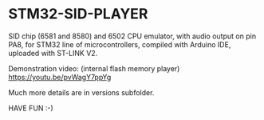 # STM32-SID-PLAYER
SID chip (6581 and 8580) and 6502 CPU emulator, with audio output on pin PA8, for STM32 line of microcontrollers, compiled with Arduino IDE, uploaded with ST-LINK V2.

Demonstration video: 
(internal flash memory player)  https://youtu.be/pvWagY7ppYg

Much more details are in versions subfolder.
  
HAVE FUN :-)
  
  
